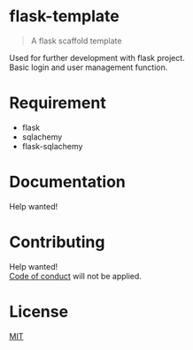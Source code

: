 # flask-template
> A flask scaffold template

Used for further development with flask project.  
Basic login and user management function.

#  Requirement
* flask
* sqlachemy
* flask-sqlachemy

# Documentation
Help wanted!

# Contributing
Help wanted!  
[Code of conduct](CODE_OF_CONDUCT.md) will not be applied.

# License
[MIT](LICENSE)
